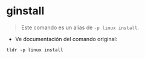 # ginstall

> Este comando es un alias de `-p linux install`.

- Ve documentación del comando original:

`tldr -p linux install`

